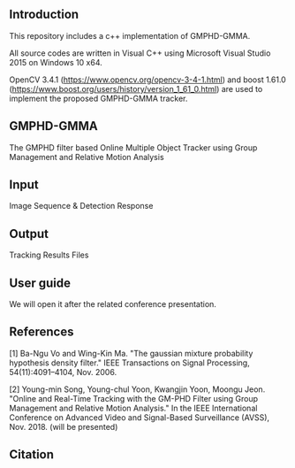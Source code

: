 ## Introduction
This repository includes a c++ implementation of GMPHD-GMMA.

All source codes are written in Visual C++ using Microsoft Visual Studio 2015 on Windows 10 x64.

OpenCV 3.4.1 (https://www.opencv.org/opencv-3-4-1.html) and boost 1.61.0 (https://www.boost.org/users/history/version_1_61_0.html) are used to implement the proposed GMPHD-GMMA tracker.

## GMPHD-GMMA
The GMPHD filter based Online Multiple Object Tracker using Group Management and Relative Motion Analysis

## Input
Image Sequence & Detection Response

## Output
Tracking Results Files

## User guide
We will open it after the related conference presentation.

## References
[1] Ba-Ngu Vo and Wing-Kin Ma. "The gaussian mixture probability hypothesis density filter." IEEE Transactions on Signal Processing, 54(11):4091–4104, Nov. 2006.

[2] Young-min Song, Young-chul Yoon, Kwangjin Yoon, Moongu Jeon. "Online and Real-Time Tracking with the GM-PHD Filter
using Group Management and Relative Motion Analysis." In the IEEE International Conference on Advanced Video and Signal-Based Surveillance (AVSS), Nov. 2018. (will be presented) 

## Citation
